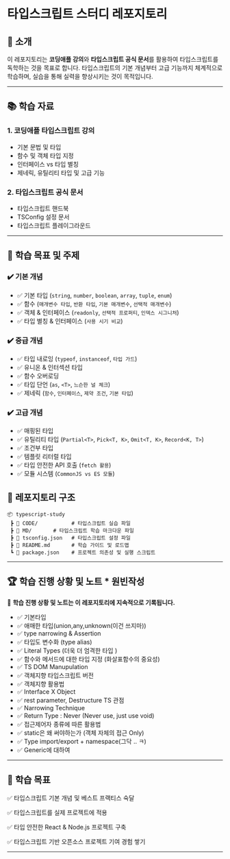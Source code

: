 # 타입스크립트 스터디 레포지토리

## 📌 소개

이 레포지토리는 **코딩애플 강의**와 **타입스크립트 공식 문서**를 활용하여 타입스크립트를 독학하는 것을 목표로 합니다. 타입스크립트의 기본 개념부터 고급 기능까지 체계적으로 학습하며, 실습을 통해 실력을 향상시키는 것이 목적입니다.

---

## 📚 학습 자료

### **1. 코딩애플 타입스크립트 강의**

- 기본 문법 및 타입
- 함수 및 객체 타입 지정
- 인터페이스 vs 타입 별칭
- 제네릭, 유틸리티 타입 및 고급 기능

### **2. 타입스크립트 공식 문서**

- 타입스크립트 핸드북
- TSConfig 설정 문서
- 타입스크립트 플레이그라운드

---

## 🚀 학습 목표 및 주제

### **✔️ 기본 개념**

- ✅ 기본 타입 (`string`, `number`, `boolean`, `array`, `tuple`, `enum`)
- ✅ 함수 (`매개변수 타입`, `반환 타입`, `기본 매개변수`, `선택적 매개변수`)
- ✅ 객체 & 인터페이스 (`readonly`, `선택적 프로퍼티`, `인덱스 시그니처`)
- ✅ 타입 별칭 & 인터페이스 (`사용 시기 비교`)

### **✔️ 중급 개념**

- ✅ 타입 내로잉 (`typeof`, `instanceof`, `타입 가드`)
- ✅ 유니온 & 인터섹션 타입
- ✅ 함수 오버로딩
- ✅ 타입 단언 (`as`, `<T>`, `느슨한 널 체크`)
- ✅ 제네릭 (`함수`, `인터페이스`, `제약 조건`, `기본 타입`)

### **✔️ 고급 개념**

- ✅ 매핑된 타입
- ✅ 유틸리티 타입 (`Partial<T>`, `Pick<T, K>`, `Omit<T, K>`, `Record<K, T>`)
- ✅ 조건부 타입
- ✅ 템플릿 리터럴 타입
- ✅ 타입 안전한 API 호출 (`fetch 활용`)
- ✅ 모듈 시스템 (`CommonJS vs ES 모듈`)

## 📁 레포지토리 구조

```
📦 typescript-study
 ┣ 📂 CODE/           # 타입스크립트 실습 파일
 ┣ 📂 MD/       # 타입스크립트 학습 마크다운 파일
 ┣ 📜 tsconfig.json   # 타입스크립트 설정 파일
 ┣ 📜 README.md       # 학습 가이드 및 로드맵
 ┗ 📜 package.json    # 프로젝트 의존성 및 실행 스크립트
```

---

## 🏆 학습 진행 상황 및 노트 \* 원빈작성

📌 **학습 진행 상황 및 노트는 이 레포지토리에 지속적으로 기록됩니다.**

- ✅ 기본타입
- ✅ 애매한 타입(union,any,unknown(이건 쓰지마))
- ✅ type narrowing & Assertion
- ✅ 타입도 변수화 (type alias)
- ✅ Literal Types (더욱 더 엄격한 타입 )
- ✅ 함수와 메서드에 대한 타입 지정 (화살표함수의 중요성)
- ✅ TS DOM Manupulation
- ✅ 객체지향 타입스크립트 버전
- ✅ 객체지향 활용법
- ✅ Interface X Object
- ✅ rest parameter, Destructure TS 관점
- ✅ Narrowing Technique
- ✅ Return Type : Never (Never use, just use void)
- ✅ 접근제어자 종류에 따른 활용법
- ✅ static은 왜 써야하는가 (객체 자체의 접근 Only)
- ✅ Type import/export + namespace(그닥 .. ㅋ)
- ✅ Generic에 대하여

---

## 🎯 학습 목표

✅ 타입스크립트 기본 개념 및 베스트 프랙티스 숙달

✅ 타입스크립트를 실제 프로젝트에 적용

✅ 타입 안전한 React & Node.js 프로젝트 구축

✅ 타입스크립트 기반 오픈소스 프로젝트 기여 경험 쌓기

---
